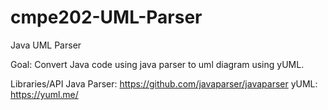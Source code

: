 # cmpe202-UML-Parser
Java UML Parser

Goal:
Convert Java code using java parser to uml diagram using yUML.

Libraries/API
Java Parser: https://github.com/javaparser/javaparser
yUML: https://yuml.me/


